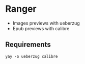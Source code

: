 # Ranger

- Images previews with ueberzug
- Epub previews with calibre

## Requirements

```shell
yay -S ueberzug calibre
```

